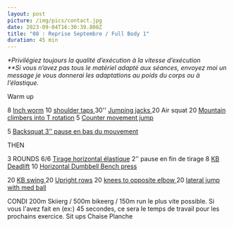 ```yaml
---
layout: post
picture: /img/pics/contact.jpg
date: 2023-09-04T16:30:39.808Z
title: "08 : Reprise Septembre / Full Body 1"
duration: 45 min
---
```

*\*Privilégiez toujours la qualité d’exécution à la vitesse d’exécution*\
*\*\*Si vous n’avez pas tous le matériel adapté aux séances, envoyez moi un message je vous donnerai les adaptations au poids du corps ou à l’élastique.*

Warm up 

8 [Inch worm](https://www.youtube.com/watch?v=uwB_lmF3_R0&pp=ygUSaW5jaCB3b3JtIGNyb3NzZml0)
10 [shoulder taps ](https://www.youtube.com/watch?v=C6At19Q9i2Q&pp=ygUNc2hvdWxkZXIgdGFwcw%3D%3D)
30'' [Jumping jacks ](https://www.youtube.com/watch?v=wxfa0HVPYBY&pp=ygUaanVtcGluZyBqYWNrcyBtYXJjdXMgZmlsbHk%3D)
20 Air squat 
20 [Mountain climbers into T rotation](https://www.youtube.com/watch?v=L21_5tFGq3E&pp=ygUcbW91bnRhaW4gY2xpbWJlcnMgdCByb3RhdGlvbg%3D%3D)
5 [Counter movement jump ](https://www.youtube.com/watch?v=09yR5a4u-6A&pp=ygUUY291bnRlcm1vdmVtZW50IGp1bXA%3D)

5 [Backsquat 3’’ pause en bas du mouvement](https://www.youtube.com/watch?v=H45ttTOGyEM&pp=ygUUYmFjayBzcXVhdCAzJycgcGF1c2U%3D)

THEN 

3 ROUNDS
6/6 [Tirage horizontal élastique](https://www.youtube.com/watch?v=VWpY3jCj43c&pp=ygUVMS8yIGtuZWVsaW5nIGJhbmQgcm93) 2’’ pause en fin de tirage
8 [KB Deadlift](https://www.youtube.com/watch?v=wdz6ztOpTLc&pp=ygULa2IgZGVhZGxpZnQ%3D)
10 [Horizontal Dumbbell Bench press ](https://www.youtube.com/watch?v=YQ2s_Y7g5Qk&pp=ygUUZHVtYmJlbGwgYmVuY2ggcHJlc3M%3D)

20 [KB swing ](https://www.youtube.com/watch?v=KkYOW3jDhoM&pp=ugMICgJmchABGAHKBRVrYiBzd2luZyBtYXJjdXMgZmlsbHk%3D)
20 [Upright rows](https://www.youtube.com/watch?v=fy-Ou88ruAk&pp=ygUZdXByaWdodCByb3dzIG1hcmN1cyBmaWxseQ%3D%3D)
20 [knees to opposite elbow ](https://www.youtube.com/shorts/HKitYn50aqc)
20 [lateral jump with med ball ](https://www.youtube.com/shorts/_VcazAUbwRU)

CONDI 
200m Skiierg / 500m bikeerg / 150m run le plus vite possible. Si vous l'avez fait en (ex:) 45 secondes, ce sera le temps de travail pour les prochains exercice. 
Sit ups
Chaise 
Planche